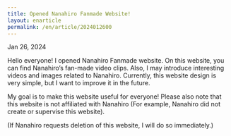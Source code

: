 ```yaml
---
title: Opened Nanahiro Fanmade Website!
layout: enarticle
permalink: /en/article/2024012600
---
```


Jan 26, 2024

Hello everyone! I opened Nanahiro Fanmade website. On this website, you can find Nanahiro’s fan-made video clips. Also, I may introduce interesting videos and images related to Nanahiro. Currently, this website design is very simple, but I want to improve it in the future.

My goal is to make this website useful for everyone! Please also note that this website is not affiliated with Nanahiro (For example, Nanahiro did not create or supervise this website).

(If Nanahiro requests deletion of this website, I will do so immediately.)

